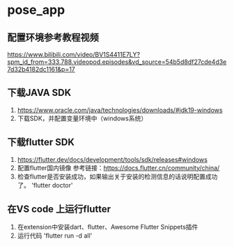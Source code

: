 # pose_app
## 配置环境参考教程视频
https://www.bilibili.com/video/BV1S4411E7LY?spm_id_from=333.788.videopod.episodes&vd_source=54b5d8df27cde4d3e7d32b4182dc1161&p=17


## 下载JAVA SDK
1. https://www.oracle.com/java/technologies/downloads/#jdk19-windows
2. 下载SDK，并配置变量环境中（windows系统）

## 下载flutter SDK
1. https://flutter.dev/docs/development/tools/sdk/releases#windows
2. 配置flutter国内镜像
   参考链接：https://docs.flutter.cn/community/china/
3. 检查flutter是否安装成功，如果输出关于安装的检测信息的话说明配置成功了。
   'flutter doctor'

## 在VS code 上运行flutter
1. 在extension中安装dart、flutter、Awesome Flutter Snippets插件
3. 运行代码
'flutter run -d all'


